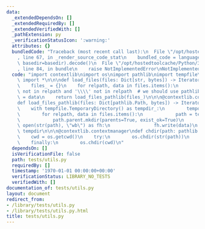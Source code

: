 ```yaml
---
data:
  _extendedDependsOn: []
  _extendedRequiredBy: []
  _extendedVerifiedWith: []
  _pathExtension: py
  _verificationStatusIcon: ':warning:'
  attributes: {}
  bundledCode: "Traceback (most recent call last):\n  File \"/opt/hostedtoolcache/Python/3.8.5/x64/lib/python3.8/site-packages/onlinejudge_verify/documentation/build.py\"\
    , line 67, in _render_source_code_stat\n    bundled_code = language.bundle(stat.path,\
    \ basedir=basedir).decode()\n  File \"/opt/hostedtoolcache/Python/3.8.5/x64/lib/python3.8/site-packages/onlinejudge_verify/languages/python.py\"\
    , line 84, in bundle\n    raise NotImplementedError\nNotImplementedError\n"
  code: "import contextlib\nimport os\nimport pathlib\nimport tempfile\nfrom typing\
    \ import *\n\n\ndef load_files(files: Dict[str, bytes]) -> Iterator[pathlib.Path]:\n\
    \    files_ = {}\n    for relpath, data in files.items():\n        assert '/'\
    \ not in relpath and '\\\\' not in relpath  # we should use pathlib\n        files_[pathlib.Path(relpath)]\
    \ = data\n    return load_files_pathlib(files_)\n\n\n@contextlib.contextmanager\n\
    def load_files_pathlib(files: Dict[pathlib.Path, bytes]) -> Iterator[pathlib.Path]:\n\
    \    with tempfile.TemporaryDirectory() as tempdir_:\n        tempdir = pathlib.Path(tempdir_).resolve()\n\
    \        for relpath, data in files.items():\n            path = tempdir / relpath\n\
    \            path.parent.mkdir(parents=True, exist_ok=True)\n            with\
    \ open(str(path), \"wb\") as fh:\n                fh.write(data)\n        yield\
    \ tempdir\n\n\n@contextlib.contextmanager\ndef chdir(path: pathlib.Path) -> Iterator[None]:\n\
    \    cwd = os.getcwd()\n    try:\n        os.chdir(str(path))\n        yield\n\
    \    finally:\n        os.chdir(cwd)\n"
  dependsOn: []
  isVerificationFile: false
  path: tests/utils.py
  requiredBy: []
  timestamp: '1970-01-01 00:00:00+00:00'
  verificationStatus: LIBRARY_NO_TESTS
  verifiedWith: []
documentation_of: tests/utils.py
layout: document
redirect_from:
- /library/tests/utils.py
- /library/tests/utils.py.html
title: tests/utils.py
---
```

